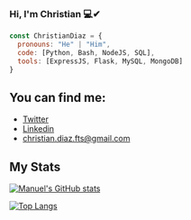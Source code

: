 ### Hi, I'm Christian 💻✔
```js
const ChristianDiaz = {
  pronouns: "He" | "Him",
  code: [Python, Bash, NodeJS, SQL],
  tools: [ExpressJS, Flask, MySQL, MongoDB]
}
```

## You can find me: 
- [Twitter](https://twitter.com/fersh_t)
- [Linkedin](https://www.linkedin.com/in/christian-fernando-diaz-bola%C3%B1os-575218197/)
- christian.diaz.fts@gmail.com

## My Stats

 [![Manuel's GitHub stats](https://github-readme-stats.vercel.app/api?username=TheMasterTz&show_icons=true&theme=radical)](https://github.com/anuraghazra/github-readme-stats)

 [![Top Langs](https://github-readme-stats.vercel.app/api/top-langs/?username=TheMasterTz&layout=compact&show_icons=true&theme=radical)](https://github.com/anuraghazra/github-readme-stats)
